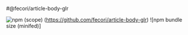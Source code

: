 #@fecori/article-body-glr

![npm (scope)](https://i0.wp.com/www.shinteck.it/wp-content/uploads/2019/07/reactjs-card.png)
(https://github.com/fecori/article-body-glr)
![npm bundle size (minifed)]
